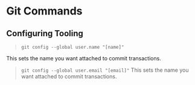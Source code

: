 # Git Commands

## Configuring Tooling
> `git config --global user.name "[name]"`

This sets the name you want attached to commit transactions.
> `git config --global user.email "[email]"`
This sets the name you want attached to commit transactions. 
